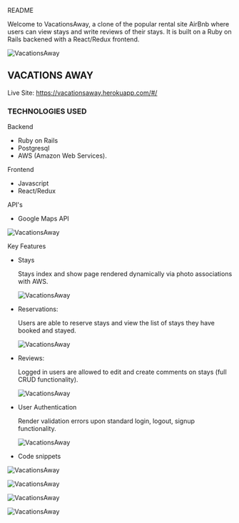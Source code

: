 README

Welcome to VacationsAway, a clone of the popular rental site AirBnb where users can view stays and write reviews of their stays. It is built on a Ruby on Rails backened with a React/Redux frontend.

![VacationsAway](https://github.com/yungcai/VacationsAway/blob/main/app/assets/images/Screen%20Shot%202021-09-23%20at%206.02.16%20PM.png)


## VACATIONS AWAY


Live Site: https://vacationsaway.herokuapp.com/#/


### TECHNOLOGIES USED

Backend

* Ruby on Rails
* Postgresql
* AWS (Amazon Web Services). 

Frontend

* Javascript
* React/Redux


API's

* Google Maps API

![VacationsAway](https://github.com/yungcai/VacationsAway/blob/main/app/assets/images/Screen%20Shot%202021-09-24%20at%201.35.01%20PM.png)




Key Features

* Stays

  Stays index and show page rendered dynamically via photo associations with AWS. 

  ![VacationsAway](https://github.com/yungcai/VacationsAway/blob/main/app/assets/images/Screen%20Shot%202021-08-10%20at%205.32.52%20PM.png)


* Reservations:

  Users are able to reserve stays and view the list of stays they have booked and stayed.
  
  ![VacationsAway](https://github.com/yungcai/VacationsAway/blob/main/app/assets/images/Screen%20Shot%202021-09-24%20at%201.33.31%20PM.png)


* Reviews:

  Logged in users are allowed to edit and create comments on stays (full CRUD functionality).
  
  ![VacationsAway](https://github.com/yungcai/VacationsAway/blob/main/app/assets/images/Screen%20Shot%202021-09-24%20at%201.36.28%20PM.png)



* User Authentication

  Render validation errors upon standard login, logout, signup functionality.
  
  ![VacationsAway](https://github.com/yungcai/VacationsAway/blob/main/app/assets/images/Screen%20Shot%202021-08-10%20at%205.32.08%20PM.png)

* Code snippets

![VacationsAway](https://github.com/yungcai/VacationsAway/blob/main/app/assets/images/Screen%20Shot%202021-09-24%20at%201.43.08%20PM.png)

![VacationsAway](https://github.com/yungcai/VacationsAway/blob/main/app/assets/images/Screen%20Shot%202021-09-24%20at%201.45.37%20PM.png)

![VacationsAway](https://github.com/yungcai/VacationsAway/blob/main/app/assets/images/Screen%20Shot%202021-09-24%20at%201.44.29%20PM.png)
  
![VacationsAway](https://github.com/yungcai/VacationsAway/blob/main/app/assets/images/Screen%20Shot%202021-09-24%20at%201.44.29%20PM.png)
  








